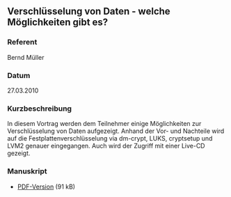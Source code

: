 ## Verschlüsselung von Daten - welche Möglichkeiten gibt es?


### Referent
Bernd Müller

### Datum
27.03.2010

### Kurzbeschreibung
In diesem Vortrag werden dem Teilnehmer einige Möglichkeiten zur
Verschlüsselung von Daten aufgezeigt. Anhand der Vor- und Nachteile wird auf
die Festplattenverschlüsselung via dm-crypt, LUKS, cryptsetup und LVM2 genauer
eingegangen. Auch wird der Zugriff mit einer Live-CD gezeigt.

### Manuskript

* [PDF-Version](/download/Vortraege/Verschluesselung_LIT_2010.pdf) (91 kB)

